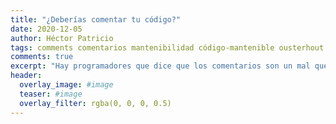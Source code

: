```yaml
---
title: "¿Deberías comentar tu código?"
date: 2020-12-05
author: Héctor Patricio
tags: comments comentarios mantenibilidad código-mantenible ousterhout aposd
comments: true
excerpt: "Hay programadores que dice que los comentarios son un mal que se debería evitar al máximo posible. Aquí proponemos lo contrario: usa los comentarios correctamente para crear código mantenible."
header:
  overlay_image: #image
  teaser: #image
  overlay_filter: rgba(0, 0, 0, 0.5)
---
```



